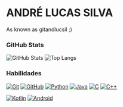 # ANDRÉ LUCAS SILVA

As known as gitandlucsil ;)

### GitHub Stats
![GitHub Stats](https://github-readme-stats.vercel.app/api?username=gitandlucsil&theme=transparent&bg_color=000&border_color=30A3DC&show_icons=true&icon_color=30A3DC&title_color=E94D5F&text_color=FFF)
![Top Langs](https://github-readme-stats-git-masterrstaa-rickstaa.vercel.app/api/top-langs/?username=gitandlucsil&layout=compact&bg_color=000&border_color=30A3DC&title_color=E94D5F&text_color=FFF)

### Habilidades
[![Git](https://img.shields.io/badge/Git-000?style=for-the-badge&logo=git&logoColor=E94D5F)](https://git-scm.com/doc) 
[![GitHub](https://img.shields.io/badge/GitHub-000?style=for-the-badge&logo=github&logoColor=30A3DC)](https://docs.github.com/)
[![Python](https://img.shields.io/badge/Python-000?style=for-the-badge&logo=python&logoColor=30A3DC)]()
[![Java](https://img.shields.io/badge/Java-000?style=for-the-badge&logo=java&logoColor=30A3DC)]()
[![C](https://img.shields.io/badge/C-000?style=for-the-badge&logo=c&logoColor=30A3DC)]()
[![C++](https://img.shields.io/badge/C++-000?style=for-the-badge&logo=c++&logoColor=30A3DC)]()

[![Kotlin](https://img.shields.io/badge/Kotlin-000?style=for-the-badge&logo=kotlin&logoColor=30A3DC)]()
[![Android](https://img.shields.io/badge/Android-000?style=for-the-badge&logo=android&logoColor=30A3DC)]()